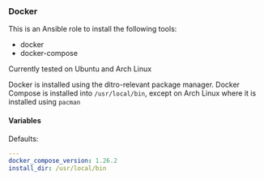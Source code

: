 ### Docker

This is an Ansible role to install the following tools:

- docker
- docker-compose

Currently tested on Ubuntu and Arch Linux

Docker is installed using the ditro-relevant package manager. Docker Compose is installed into `/usr/local/bin`, except on Arch Linux where it is installed using `pacman`

#### Variables

Defaults:

```yaml
---
docker_compose_version: 1.26.2
install_dir: /usr/local/bin
```
